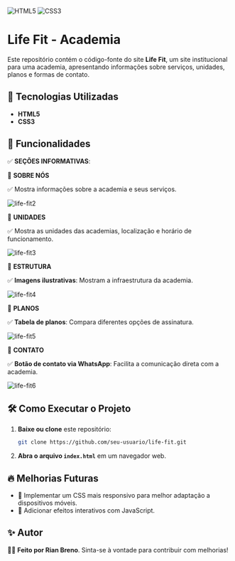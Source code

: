 ![HTML5](https://img.shields.io/badge/html5-%23E34F26.svg?style=for-the-badge&logo=html5&logoColor=white)
![CSS3](https://img.shields.io/badge/css3-%231572B6.svg?style=for-the-badge&logo=css3&logoColor=white)

# Life Fit - Academia

Este repositório contém o código-fonte do site **Life Fit**, um site institucional para uma academia, apresentando informações sobre serviços, unidades, planos e formas de contato.

## 📌 Tecnologias Utilizadas

- **HTML5**
- **CSS3**

## 🚀 Funcionalidades

✅ **SEÇÕES INFORMATIVAS**:

🔹 **SOBRE NÓS**

✅ Mostra informações sobre a academia e seus serviços.

  ![life-fit2](https://github.com/user-attachments/assets/26aeb009-5265-4d71-b1c8-b350230e3f08)

🔹 **UNIDADES**

✅ Mostra as unidades das academias, localização e horário de funcionamento.

  ![life-fit3](https://github.com/user-attachments/assets/8438830e-cc6c-40b2-8bea-898a392bc376)
  
🔹 **ESTRUTURA**

✅ **Imagens ilustrativas**: Mostram a infraestrutura da academia.

 ![life-fit4](https://github.com/user-attachments/assets/9f1b805e-674e-4655-a10d-8ba64709d6d9)

🔹 **PLANOS** 

✅ **Tabela de planos**: Compara diferentes opções de assinatura.

![life-fit5](https://github.com/user-attachments/assets/2d7bb961-1918-437b-912d-641c3a1d28bf)

🔹 **CONTATO**

✅ **Botão de contato via WhatsApp**: Facilita a comunicação direta com a academia.

![life-fit6](https://github.com/user-attachments/assets/b074bb50-0e3d-40bf-8335-2b9ba02703ef)


## 🛠 Como Executar o Projeto

1. **Baixe ou clone** este repositório:
   ```sh
   git clone https://github.com/seu-usuario/life-fit.git
   ```
2. **Abra o arquivo `index.html`** em um navegador web.

## 🔥 Melhorias Futuras

- 🔹 Implementar um CSS mais responsivo para melhor adaptação a dispositivos móveis.
- 🔹 Adicionar efeitos interativos com JavaScript.

## ✨ Autor

👨‍💻 **Feito por Rian Breno**. Sinta-se à vontade para contribuir com melhorias!


